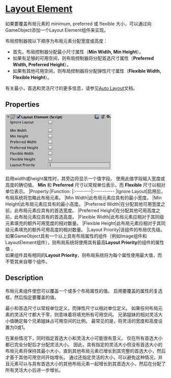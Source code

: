 # [Layout Element](https://docs.unity3d.com/Packages/com.unity.ugui@1.0/manual/script-LayoutElement.html)
如果要覆盖布局元素的 minimum, preferred 或 flexible 大小，可以通过向GameObject添加一个Layout Element组件来实现。

布局控制器按以下顺序为布局元素分配宽度或高度：
* 首先，布局控制器分配最小尺寸属性（**Min Width, Min Height**）。
* 如果有足够的可用空间，则布局控制器将分配首选尺寸属性（**Preferred Width, Preferred Height**）。
* 如果有其他可用空间，则布局控制器将分配弹性尺寸属性（**Flexible Width, Flexible Height**）。

有关最小，首选和灵活尺寸的更多信息，请参见[Auto Layout](https://docs.unity3d.com/Packages/com.unity.ugui@1.0/manual/UIAutoLayout.html)文档。

## Properties
![](UI_LayoutElementInspector.png)

启用width或height属性时，其旁边将显示一个值字段。 使用此值字段输入宽度或高度的确切值。 **Min** 和 **Preferred** 尺寸以常规单位表示，而 **Flexible** 尺寸以相对单位表示。
|Property:|Function:
|:--------|:----------
|Ignore Layout|启用后，布局系统将忽略此布局元素。
|Min Width|此布局元素应具有的最小宽度。
|Min Height|此布局元素应具有的最小高度。
|Preferred Width|在分配其他可用宽度之前，此布局元素应具有的首选宽度。
|Preferred Height|在分配其他可用高度之前，此布局元素应具有的首选高度。
|Flexible Width|此布局元素应相对于其同级元素填充的额外可用宽度的相对数量。
|Flexible Height|此布局元素应相对于其同级元素填充的额外可用高度的相对数量。
|Layout Priority|该组件的布局优先级。</br>如果GameObject具有一个以上具有布局属性的组件（例如Image组件和LayoutElement组件），则布局系统将使用具有最高**Layout Priority**的组件的属性值 。</br>如果组件具有相同的**Layout Priority**，则布局系统将为每个属性使用最大值，而不管其来自哪个组件。

## Description
布局元素组件使您可以覆盖一个或多个布局属性的值。 启用要覆盖的属性的复选框，然后指定要覆盖的值。

最小和首选尺寸以常规单位定义，而弹性尺寸以相对单位定义。 如果任何布局元素的灵活尺寸都大于零，则意味着将填充所有可用空间。 兄弟姐妹的相对灵活大小值确定每个兄弟姐妹占可用空间的比例。 最常见的是，将灵活的宽度和高度设置为0或1。

在某些情况下，同时指定首选大小和灵活大小可能很有意义。 仅在所有首选大小都已完全分配后才分配灵活大小。 因此，具有指定的灵活大小但没有首选大小的布局元素将保持其最小大小，直到其他布局元素已增长到其完整的首选大小，然后才基于其他可用空间开始增长。 通过还指定灵活的大小，可以避免这种情况，并且元素可以与具有首选大小的其他布局元素一起增长到其首选大小，然后在分配了所有灵活大小后进一步增长。